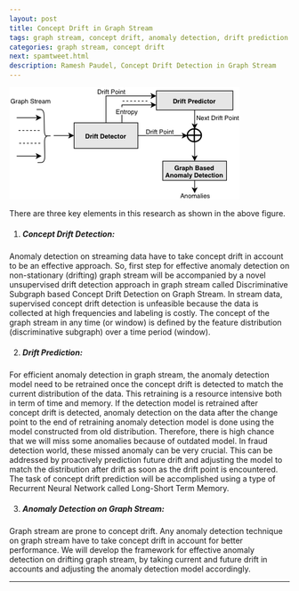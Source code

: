 ```yaml
---
layout: post
title: Concept Drift in Graph Stream
tags: graph stream, concept drift, anomaly detection, drift prediction
categories: graph stream, concept drift
next: spamtweet.html
description: Ramesh Paudel, Concept Drift Detection in Graph Stream
---
```


<div class="span2 topimage">
    <a href="../assets/pics/graphstream.png">
        <img src="../assets/pics/graphstream.png"
              title="Concept Drift Detection" alt="Concept Drift Detection Architecture"/></a>
    </div>

There are three key elements in this research as shown in the above figure.
1. <h5>Concept Drift Detection:</h5>
Anomaly detection on streaming data have to take concept drift in account to be an effective approach. So, first step for effective anomaly detection on non-stationary (drifting) graph stream will be accompanied by a novel unsupervised drift detection approach in graph stream called Discriminative Subgraph based Concept Drift Detection on Graph Stream. In stream data, supervised concept drift detection is unfeasible because the data is collected at high frequencies and labeling is costly. The concept of the graph stream in any time (or window) is defined by the feature distribution (discriminative subgraph) over a time period (window). 

2. <h5> Drift Prediction:</h5>
For efficient anomaly detection in graph stream, the anomaly detection model need to be retrained once the concept drift is detected to match the current distribution of the data. This retraining is a resource intensive both in term of time and memory. If the detection model is retrained after concept drift is detected, anomaly detection on the data after the change point to the end of retraining anomaly detection model is done using the model constructed from old distribution. Therefore, there is high chance that we will miss some anomalies because of outdated model.  In fraud detection world, these missed anomaly can be very crucial. This can be addressed by proactively prediction future drift and adjusting the model to match the distribution after drift as soon as the drift point is encountered. The task of concept drift prediction will be accomplished using a type of Recurrent Neural Network called Long-Short Term Memory. 

3. <h5>Anomaly Detection on Graph Stream:</h5>
Graph stream are prone to concept drift. Any anomaly detection technique on graph stream have to take concept drift in account for better performance. We will develop the framework for effective anomaly detection on drifting graph stream, by taking current and future drift in accounts and adjusting the anomaly detection model accordingly.


---
